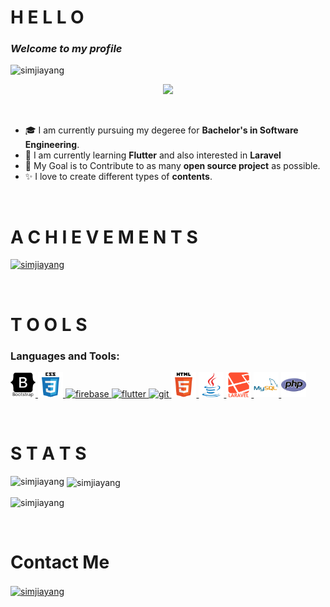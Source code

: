 
<!DOCTYPE html>
<body>
<h1><strong>H E L L O</strong></h1>
  <h3><i>Welcome to my profile</i></h3>
 <p align="left"> <img src="https://komarev.com/ghpvc/?username=simjiayang&label=Profile%20views&color=0e75b6&style=flat" alt="simjiayang" /> </p>
 <p align="center">
    <img src="https://user-images.githubusercontent.com/3369400/133268513-5bfe2f93-4402-42c9-a403-81c9e86934b6.jpeg">
</p>
<br>

<ul>
  <li> 🎓 I am currently pursuing my degeree for <b>Bachelor's in Software Engineering</b>.</li>
  <li>🌱 I am currently learning <b>Flutter</b> and also interested in <b>Laravel</b></li>
  <li>🎯 My Goal is to Contribute to as many <b>open source project</b> as possible.</li>
  <li>✨ I love to create different types of <b>contents</b>.</li>
</ul>

<br>  
  
<h1><strong>A C H I E V E M E N T S</strong></h1>

<p align="left"> <a href="https://github.com/ryo-ma/github-profile-trophy"><img src="https://github-profile-trophy.vercel.app/?username=simjiayang" alt="simjiayang" /></a> </p>

<br>  
<h1><strong>T O O L S</strong></h1>

<h3 align="left">Languages and Tools:</h3>
<p align="left"> <a href="https://getbootstrap.com" target="_blank" rel="noreferrer"> <img src="https://raw.githubusercontent.com/devicons/devicon/master/icons/bootstrap/bootstrap-plain-wordmark.svg" alt="bootstrap" width="40" height="40"/> </a> <a href="https://www.w3schools.com/css/" target="_blank" rel="noreferrer"> <img src="https://raw.githubusercontent.com/devicons/devicon/master/icons/css3/css3-original-wordmark.svg" alt="css3" width="40" height="40"/> </a> <a href="https://firebase.google.com/" target="_blank" rel="noreferrer"> <img src="https://www.vectorlogo.zone/logos/firebase/firebase-icon.svg" alt="firebase" width="40" height="40"/> </a> <a href="https://flutter.dev" target="_blank" rel="noreferrer"> <img src="https://www.vectorlogo.zone/logos/flutterio/flutterio-icon.svg" alt="flutter" width="40" height="40"/> </a> <a href="https://git-scm.com/" target="_blank" rel="noreferrer"> <img src="https://www.vectorlogo.zone/logos/git-scm/git-scm-icon.svg" alt="git" width="40" height="40"/> </a> <a href="https://www.w3.org/html/" target="_blank" rel="noreferrer"> <img src="https://raw.githubusercontent.com/devicons/devicon/master/icons/html5/html5-original-wordmark.svg" alt="html5" width="40" height="40"/> </a> <a href="https://www.java.com" target="_blank" rel="noreferrer"> <img src="https://raw.githubusercontent.com/devicons/devicon/master/icons/java/java-original.svg" alt="java" width="40" height="40"/> </a> <a href="https://laravel.com/" target="_blank" rel="noreferrer"> <img src="https://raw.githubusercontent.com/devicons/devicon/master/icons/laravel/laravel-plain-wordmark.svg" alt="laravel" width="40" height="40"/> </a> <a href="https://www.mysql.com/" target="_blank" rel="noreferrer"> <img src="https://raw.githubusercontent.com/devicons/devicon/master/icons/mysql/mysql-original-wordmark.svg" alt="mysql" width="40" height="40"/> </a> <a href="https://www.php.net" target="_blank" rel="noreferrer"> <img src="https://raw.githubusercontent.com/devicons/devicon/master/icons/php/php-original.svg" alt="php" width="40" height="40"/> </a> </p>

<br>
<h1><strong>S T A T S</strong></h1>
<p><img align="left" src="https://github-readme-stats.vercel.app/api/top-langs?username=simjiayang&show_icons=true&locale=en&layout=compact" alt="simjiayang" /></p>

<p>&nbsp;<img align="center" src="https://github-readme-stats.vercel.app/api?username=simjiayang&show_icons=true&locale=en" alt="simjiayang" /></p>

<p><img align="center" src="https://github-readme-streak-stats.herokuapp.com/?user=simjiayang&" alt="simjiayang" /></p>

<br>
<h1><strong>Contact Me</strong></h1>
<p align="left">
<a href="https://linkedin.com/in/simjiayang" target="blank"><img align="center" src="https://raw.githubusercontent.com/rahuldkjain/github-profile-readme-generator/master/src/images/icons/Social/linked-in-alt.svg" alt="simjiayang" height="30" width="40" /></a>
</p>
  

</body>
